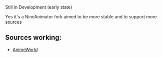 Still in Development (early state)

Yes it's a NineAnimator fork aimed to be more stable and to support more sources

## Sources working:

- [AnimeWorld](https://animeworld.so)
